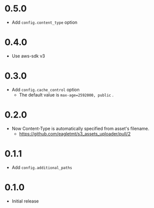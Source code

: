 # 0.5.0
- Add `config.content_type` option

# 0.4.0
- Use aws-sdk v3

# 0.3.0
- Add `config.cache_control` option
    - The default value is `max-age=2592000, public` .

# 0.2.0
- Now Content-Type is automatically specified from asset's filename.
    - https://github.com/eagletmt/s3_assets_uploader/pull/2

# 0.1.1
- Add `config.additional_paths`

# 0.1.0
- Initial release
